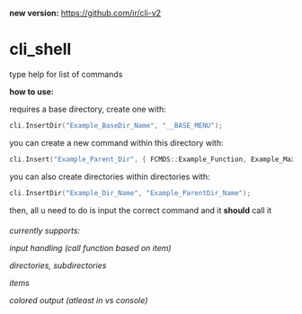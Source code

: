 **new version:** https://github.com/ir/cli-v2 
# cli_shell

type help for list of commands


**how to use:**

requires a base directory, create one with: 
```cpp 
cli.InsertDir("Example_BaseDir_Name", "__BASE_MENU");
```

you can create a new command within this directory with:
```cpp
cli.Insert("Example_Parent_Dir", { FCMDS::Example_Function, Example_MaxArg_Int, "Example Help Text" } );
```

you can also create directories within directories with:
```cpp
cli.InsertDir("Example_Dir_Name", "Example_ParentDir_Name");
```

then, all u need to do is input the correct command and it **should** call it
<h6>
currently supports:

input handling (call function based on item)

directories, subdirectories

items

colored output (atleast in vs console)

